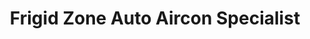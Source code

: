 ---
title: "Frigid Zone Auto Aircon Specialist"
url: /quezon-city/frigid-zone-auto-aircon-specialist/
shop: Autowerkstatt
---
